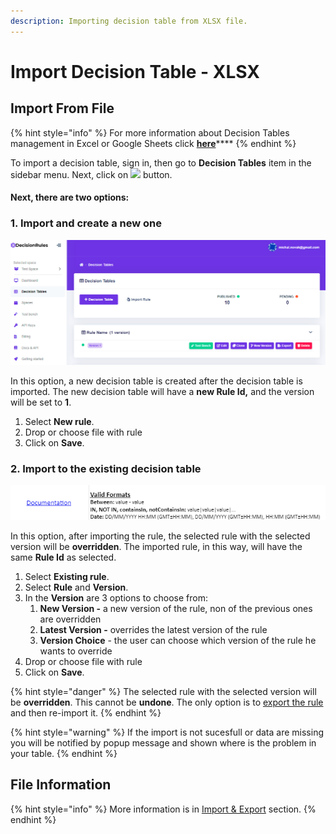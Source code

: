 ```yaml
---
description: Importing decision table from XLSX file.
---
```


# Import Decision Table - XLSX

## Import From File

{% hint style="info" %}
For more information about Decision Tables management in Excel or Google Sheets click [**here**](../manage-tables-excel-gsheets.md)****
{% endhint %}

To import a decision table, sign in, then go to **Decision Tables** item in the sidebar menu. Next, click on ![](<../../.gitbook/assets/screenshoteasy-6- (1).png>) button.

#### Next, there are two options:

### 1. Import and create a new one

![](<../../.gitbook/assets/image (67).png>)

In this option, a new decision table is created after the decision table is imported. The new decision table will have a **new Rule Id,** and the version will be set to **1**.

1. Select **New rule**.
2. Drop or choose file with rule
3. Click on **Save**.

### 2. Import to the existing decision table&#x20;

![](<../../.gitbook/assets/image (113).png>)

In this option, after importing the rule, the selected rule with the selected version will be **overridden**. The imported rule, in this way, will have the same **Rule Id** as selected.

1. Select **Existing rule**.
2. Select **Rule** and **Version**.
3. In the **Version** are 3 options to choose from:
   1. **New Version -** a new version of the rule, non of the previous ones are overridden
   2. **Latest Version -** overrides the latest version of the rule
   3. **Version Choice** - the user can choose which version of the rule he wants to override
4. Drop or choose file with rule
5. Click on **Save**.

{% hint style="danger" %}
The selected rule with the selected version will be **overridden**. This cannot be **undone**. The only option is to [export the rule](export-decision-table.md) and then re-import it.
{% endhint %}

{% hint style="warning" %}
If the import is not sucesfull or data are missing you will be notified by popup message and shown where is the problem in your table.
{% endhint %}

## File Information

{% hint style="info" %}
More information is in [Import & Export](./) section.
{% endhint %}
